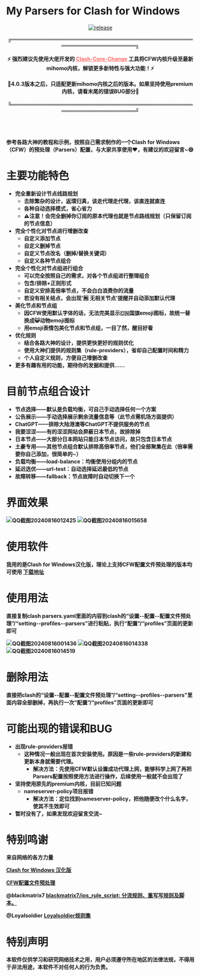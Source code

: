 # My Parsers for Clash for Windows

<p align="center">
  <a href="https://github.com/Maozai-Teng/My_Parsers_for_Clash-for-Windows/releases">
    <img src="https://badgen.net/github/release/Maozai-Teng/My_Parsers_for_Clash-for-Windows/" alt="release">
  </a>
</p>

<div align="center">
  ╔═════════════════════════════════════════════════════════════════════╗<br><br>
  <strong>⚡️ 强烈建议先使用大佬开发的 <a href="https://github.com/kayaladream/Clash-Core-Change" style="color: #ff6b6b;">Clash-Core-Change</a> 工具将CFW内核升级至最新mihomo内核，解锁更多新特性与强大功能！⚡️</strong><br><br>
  <strong>🔴4.0.3版本之后，只适配更新mihomo内核之后的版本。如果坚持使用premium内核，请看末尾的错误BUG部分🔴<strong><br><br>
  ╚═════════════════════════════════════════════════════════════════════╝<br><br><br>

</div>
<br>

参考各路大神的教程和示例，按照自己需求制作的一个Clash for Windows（CFW）的预处理（Parsers）配置，与大家共享使用❤️️，有建议的欢迎留言~😄

# 主要功能特色
- 完全重新设计节点线路规划
    - 去除繁杂的设计，返璞归真，该走代理走代理，该直连就直连
    - 各种自动选择模式，省心省力
    - ⚠️注意！会完全删掉你订阅的原本代理也就是节点路线规划（只保留订阅的节点信息）
- 完全个性化对节点进行增删改查
    - 自定义添加节点
    - 自定义删掉节点
    - 自定义节点改名（删掉/替换关键词）
    - 自定义各种节点组合
- 完全个性化对节点组进行组合
    - 可以完全按照自己的需求，对各个节点组进行整理组合
    - 包含/排除+正则形式
    - 自定义安排高倍率节点，不会白白浪费你的流量
    - 若没有相关结点，会出现'🈚️ 无相关节点'提醒并自动添加默认代理
- 美化节点和节点组
    - 因CFW使用默认字体的话，无法完美显示🇨🇳国旗emoji图标，故统一替换成😺动物emoji图标
    - 用emoji表情包美化节点和节点组，一目了然，醒目好看
- 优化规则
    - 结合各路大神的设计，提供更快更好的规则优化
    - 使用大神们提供的规则集（rule-providers），省却自己配置时间和精力
    - 个人自定义规则，方便自己增删改查
- 更多有趣有用的功能，期待你的发掘和提供……

# 目前节点组合设计
- 节点选择——默认是负载均衡，可自己手动选择任何一个方案
- 公告展示——手动选择展示剩余流量信息等（此节点需机场方面提供）
- ChatGPT——排除大陆港澳等ChatGPT不提供服务的节点
- 我要涩涩——有的涩涩网站会屏蔽日本节点，故排除掉
- 日本节点——大部分日本网站只能日本节点访问，故只包含日本节点
- 土豪专用——其他节点组合默认排除高倍率节点，他们全部聚集在此（倍率需要你自己添加，很简单的~）
- 负载均衡——load-balance：均衡使用分组内的节点
- 延迟选优——url-test：自动选择延迟最低的节点
- 故障转移——fallback：节点故障时自动切换下一个

# 界面效果
![QQ截图20240816012425](https://github.com/user-attachments/assets/18e0cafd-2988-42a4-8f47-c402e4ce247e)
![QQ截图20240816015658](https://github.com/user-attachments/assets/3172616c-6da7-4d4b-9848-d2c4b2c38617)

# 使用软件
我用的是Clash for Windows汉化版，理论上支持CFW配置文件预处理的版本均可使用
[下载地址](https://github.com/Z-Siqi/Clash-for-Windows_Chinese)


# 使用用法
直接复制clash parsers.yaml里面的内容到clash的“设置--配置--配置文件预处理”/“setting--profiles--parsers”进行粘贴，执行“配置”/“profiles”页面的更新即可

![QQ截图20240816001436](https://github.com/user-attachments/assets/542f81de-30cd-40ed-ad36-3df83f5f1359)
![QQ截图20240816014338](https://github.com/user-attachments/assets/5fc959d6-fed3-43d9-8274-f5bbfc070ed9)
![QQ截图20240816014519](https://github.com/user-attachments/assets/d8c3b7ce-5e48-4b62-b6e4-02a2bb10af53)

# 删除用法
直接把clash的“设置--配置--配置文件预处理”/“setting--profiles--parsers”里面内容全部删掉，再执行一次“配置”/“profiles”页面的更新即可


# 可能出现的错误和BUG
- 出现rule-providers报错
    - 这种情况一般出现在首次安装使用。原因是一些rule-providers的新建和更新本身就需要代理。
      - 解决方法：先使用CFW默认设置成功代理上网，能够科学上网了再把Parsers配置按照使用方法进行操作，后续使用一般就不会出现了
- 坚持使用原先的premium内核，目前已知问题
    - nameserver-policy项目报错
      - 解决方法：定位找到nameserver-policy，把他随便改个什么名字，使其不生效即可
- 暂时没有了，如果发现欢迎留言交流~


# 特别鸣谢
来自网络的各方力量

[Clash for Windows 汉化版](https://github.com/Z-Siqi/Clash-for-Windows_Chinese)

[CFW配置文件预处理](https://docs.gtk.pw/contents/parser.html)

@blackmatrix7 [blackmatrix7/ios_rule_script: 分流规则、重写写规则及脚本。](https://github.com/blackmatrix7/ios_rule_script)

@Loyalsoldier [Loyalsoldier规则集](https://github.com/Loyalsoldier/clash-rules)


# 特别声明
本软件仅供学习和研究网络技术之用，用户必须遵守所在地区的法律法规，不得用于非法用途，本软件不对任何人的行为负责。 

